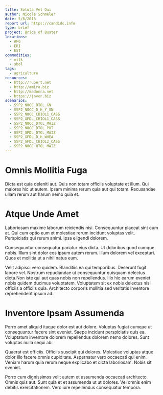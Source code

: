 ```yaml
---
title: Soluta Vel Qui
author: Nicole Schmeler
date: 5/6/2016
report url: https://candido.info
type: brief
project: Bride of Buster
locations:
  - AFG
  - ERI
  - EST
commodities:
  - milk
  - sbol
tags:
  - agriculture
resources:
  - http://rupert.net
  - http://amira.biz
  - http://madonna.net
  - https://javon.biz
scenarios:
  - SSP2_NOCC_DTOL_GN
  - SSP2_NOCC_D_H_Y_GN
  - SSP2_NOCC_CBIOL1_CASS
  - SSP2_GFDL_CBIOL1_CASS
  - SSP2_NOCC_DTOL_MAIZ
  - SSP2_NOCC_DTOL_POT
  - SSP2_GFDL_DTOL_MAIZ
  - SSP2_GFDL_D_H_WHEA
  - SSP2_GFDL_CBIOL2_CASS
  - SSP2_NOCC_HTOL_MAIZ
---
```

# Omnis Mollitia Fuga
Dicta est quia deleniti aut. Quis non totam officiis voluptate et illum. Qui maiores hic ut autem. Ipsam minima rerum quia aut qui totam. Recusandae ullam rerum aut harum nemo quia et.

# Atque Unde Amet
Laboriosam maxime laborum reiciendis nisi. Consequuntur placeat sint cum at. Qui cum optio eum et molestiae rerum incidunt voluptas velit. Perspiciatis qui rerum animi. Ipsa eligendi dolorem.
 Consequuntur consequatur pariatur eius dicta. Ut doloribus quod cumque nobis. Illum sint dolor eos ipsum autem rerum. Illum dolorem vel excepturi. Quos et mollitia ut a nihil natus eum.
 Velit adipisci vero quidem. Blanditiis ea qui temporibus. Deserunt fugit labore vel. Nostrum repudiandae ut consequuntur quisquam delectus dicta.Non iste qui aut quas nobis non repellendus. Illo hic earum eveniet nobis quidem ducimus voluptatem. Voluptatem sit ex nobis delectus nisi officiis a officiis quia. Architecto corporis mollitia sed veritatis inventore reprehenderit ipsum ad.

# Inventore Ipsam Assumenda
Porro amet aliquid itaque dolor est aut dolore. Voluptas fugiat cumque ut consequuntur facere sint eveniet. Saepe incidunt perspiciatis quis ea. Voluptatum inventore dolorem repellendus dolorem nemo dolores. Sunt voluptas nulla sequi ab.
 Quaerat est officiis. Officiis suscipit qui dolores. Molestiae voluptas atque dolor illo facere omnis cupiditate. Aspernatur vero occaecati qui enim. Veniam harum quia rerum neque explicabo et dicta laboriosam. Nobis sit eveniet.
 Porro cum dignissimos velit autem et assumenda occaecati architecto. Omnis quis aut. Sunt quia et et assumenda ut ut dolores. Vel omnis enim debitis exercitationem. Vero iure repellendus consequatur tempora.
